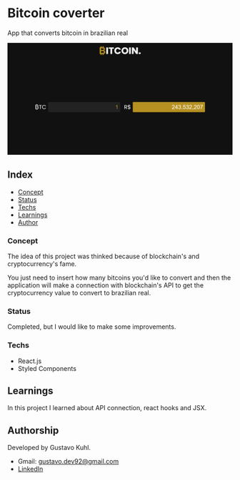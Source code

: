 # Bitcoin coverter
App that converts bitcoin in brazilian real

![](./siteScreenshot.png)

## Index
 * [Concept](#Concept)
 * [Status](#Status)
 * [Techs](#Techs)
 * [Learnings](#Learnings)
 * [Author](#Author)

### Concept
The idea of this project was thinked because of blockchain's and cryptocurrency's fame.

You just need to insert how many bitcoins you'd like to convert and then the application will make a connection with blockchain's API to get the cryptocurrency value to convert to brazilian real.

### Status
Completed, but I would like to make some improvements.

### Techs
- React.js
- Styled Components

## Learnings
In this project I learned about API connection, react hooks and JSX.

## Authorship
Developed by Gustavo Kuhl.

- Gmail: gustavo.dev92@gmail.com
- [LinkedIn](https://www.linkedin.com/in/gustavo-kuhl/)